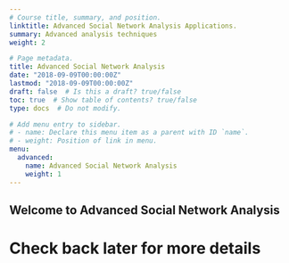 ```yaml
---
# Course title, summary, and position.
linktitle: Advanced Social Network Analysis Applications.
summary: Advanced analysis techniques
weight: 2

# Page metadata.
title: Advanced Social Network Analysis
date: "2018-09-09T00:00:00Z"
lastmod: "2018-09-09T00:00:00Z"
draft: false  # Is this a draft? true/false
toc: true  # Show table of contents? true/false
type: docs  # Do not modify.

# Add menu entry to sidebar.
# - name: Declare this menu item as a parent with ID `name`.
# - weight: Position of link in menu.
menu:
  advanced:
    name: Advanced Social Network Analysis
    weight: 1
---
```


## Welcome to Advanced Social Network Analysis

# Check back later for more details


